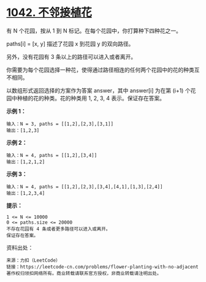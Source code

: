 # [1042. 不邻接植花](https://leetcode-cn.com/problems/flower-planting-with-no-adjacent/)

有 N 个花园，按从 1 到 N 标记。在每个花园中，你打算种下四种花之一。

paths[i] = [x, y] 描述了花园 x 到花园 y 的双向路径。

另外，没有花园有 3 条以上的路径可以进入或者离开。

你需要为每个花园选择一种花，使得通过路径相连的任何两个花园中的花的种类互不相同。

以数组形式返回选择的方案作为答案 answer，其中 answer[i] 为在第 (i+1) 个花园中种植的花的种类。花的种类用  1, 2, 3, 4 表示。保证存在答案。



**示例 1：**

```
输入：N = 3, paths = [[1,2],[2,3],[3,1]]
输出：[1,2,3]
```

**示例 2：**

```
输入：N = 4, paths = [[1,2],[3,4]]
输出：[1,2,1,2]
```

**示例 3：**

```
输入：N = 4, paths = [[1,2],[2,3],[3,4],[4,1],[1,3],[2,4]]
输出：[1,2,3,4]
```



**提示：**

```
1 <= N <= 10000
0 <= paths.size <= 20000
不存在花园有 4 条或者更多路径可以进入或离开。
保证存在答案。
```



资料出处：

```
来源：力扣（LeetCode）
链接：https://leetcode-cn.com/problems/flower-planting-with-no-adjacent
著作权归领扣网络所有。商业转载请联系官方授权，非商业转载请注明出处。
```

